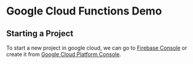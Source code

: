 # Google Cloud Functions Demo
## Starting a Project
To start a new project in google cloud, we can go to [Firebase Console](https://console.firebase.google.com) or create it from [Google Cloud Platform Console](https://console.google.com).


